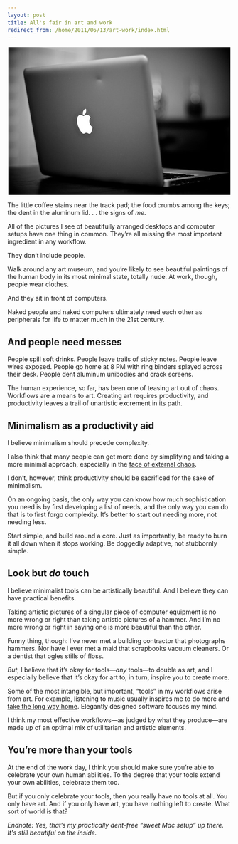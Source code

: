 ```yaml
---
layout: post
title: All's fair in art and work
redirect_from: /home/2011/06/13/art-work/index.html
---
```

<p><img style="display: block; margin-left: auto; margin-right: auto;" title="sweet-mac-setup-pe.jpg" src="/img/sweet-mac-setup-pe.jpg" border="0" alt="Sweet mac setup pe" width="500" height="332" /></p>
<p>The little coffee stains near the track pad; the food crumbs among the keys; the dent in the aluminum lid. . . the signs of <em>me</em>.</p>
<p>All of the pictures I see of beautifully arranged desktops and computer setups have one thing in common.  They’re all missing the most important ingredient in any workflow.</p>
<p>They don’t include people.</p>
<p>Walk around any art museum, and you’re likely to see beautiful paintings of the human body in its most minimal state, totally nude.  At work, though, people wear clothes.</p>
<p>And they sit in front of computers.</p>
<p>Naked people and naked computers ultimately need each other as peripherals for life to matter much in the 21st century.</p>
<h2 id="andpeopleneedmesses">And people need messes</h2>
<p>People spill soft drinks. People leave trails of sticky notes.  People leave wires exposed. People go home at 8 PM with ring binders splayed across their desk.  People dent aluminum unibodies and crack screens.</p>
<p>The human experience, so far, has been one of teasing art out of chaos. Workflows are a means to art. Creating art requires productivity, and productivity leaves a trail of unartistic excrement in its path.</p>
<h2 id="minimalismasaproductivityaid">Minimalism as a productivity aid</h2>
<p>I believe minimalism should precede complexity.</p>
<p>I also think that many people can get more done by simplifying and taking a more minimal approach, especially in the <a href="http://www.practicallyefficient.com/2011/02/08/answer-complexity-with-simplicity/">face of external chaos</a>.</p>
<p>I don’t, however, think productivity should be sacrificed for the sake of minimalism.</p>
<p>On an ongoing basis, the only way you can know how much sophistication you need is by first developing a list of needs, and the only way you can do that is to first forgo complexity. It’s better to start out needing more, not needing less.</p>
<p>Start simple, and build around a core. Just as importantly, be ready to burn it all down when it stops working. Be doggedly adaptive, not stubbornly simple.</p>
<h2 id="lookbutdotouch">Look but <em>do</em> touch</h2>
<p>I believe minimalist tools can be artistically beautiful. And I believe they can have practical benefits.</p>
<p>Taking artistic pictures of a singular piece of computer equipment is no more wrong or right than taking artistic pictures of a hammer. And I’m no more wrong or right in saying one is more beautiful than the other.</p>
<p>Funny thing, though: I’ve never met a building contractor that photographs hammers. Nor have I ever met a maid that scrapbooks vacuum cleaners.  Or a dentist that ogles stills of floss.</p>
<p><em>But</em>, I believe that it’s okay for tools—<em>any</em> tools—to double as art, and I especially believe that it’s okay for art to, in turn, inspire you to create more.</p>
<p>Some of the most intangible, but important, “tools” in my workflows arise from art.  For example, listening to music usually inspires me to do more and <a href="http://www.practicallyefficient.com/2010/12/20/circumnavigating-the-shortcut/">take the long way home</a>. Elegantly designed software focuses my mind.</p>
<p>I think my most effective workflows—as judged by what they produce—are made up of an optimal mix of utilitarian and artistic elements.</p>
<h2 id="yourestillworthmorethanyourtools">You’re more than your tools</h2>
<p>At the end of the work day, I think you should make sure you’re able to celebrate your own human abilities. To the degree that your tools extend your own abilities, celebrate them too.</p>
<p>But if you only celebrate your tools, then you really have no tools at all. You only have art. And if you only have art, you have nothing left to create. What sort of world is that?</p>
<p><em>Endnote: Yes, that’s my practically dent-free “sweet Mac setup” up there. It's still beautiful on the inside.</em></p>
